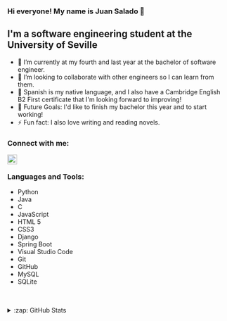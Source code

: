 ### Hi everyone! My name is Juan Salado 👋 



## I'm a software engineering student at the University of Seville

- 🌱 I’m currently at my fourth and last year at the bachelor of software engineer.
- 👯 I’m looking to collaborate with other engineers so I can learn from them.
- 🔭 Spanish is my native language, and I also have a Cambridge English B2 First certificate that I'm looking forward to improving!
- 🥅 Future Goals: I'd like to finish my bachelor this year and to start working!
- ⚡ Fun fact: I also love writing and reading novels.

### Connect with me:

[<img align="left" alt="codeSTACKr | Instagram" width="22px" src="https://cdn.jsdelivr.net/npm/simple-icons@v3/icons/instagram.svg" />][instagram]

<br />

### Languages and Tools:

- Python
- Java
- C
- JavaScript
- HTML 5
- CSS3
- Django
- Spring Boot
- Visual Studio Code
- Git
- GitHub
- MySQL
- SQLite

<br />
<br />





<details>
  <summary>:zap: GitHub Stats</summary>

  <img align="left" alt="juradosalado's GitHub Stats" src="https://github-readme-stats.codestackr.vercel.app/api?username=juradosalado&show_icons=true&hide_border=true" />

</details>

[instagram]: https://www.instagram.com/juradosalado
